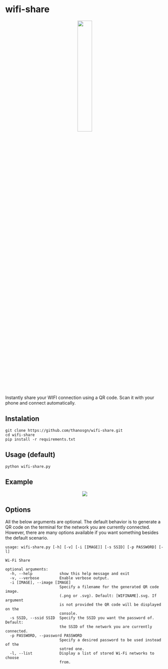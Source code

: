# wifi-share

<p align="center">
  <img src="https://github.com/familqasimov/wifi-share/blob/master/LOGO.svg" height="30%" width="30%">
</p>

Instantly share your WIFI connection using a QR code.
Scan it with your phone and connect automatically.

## Instalation
```
git clone https://github.com/thanosgn/wifi-share.git
cd wifi-share
pip install -r requirements.txt
```

## Usage (default)
```
python wifi-share.py
```
## Example
<p align="center">
  <img src="https://thanosgn.github.io/assets/wifi-share-example.png">
</p>

## Options
All the below arguments are optional.
The default behavior is to generate a QR code on the terminal for the network you are currently connected.
However, there are many options available if you want something besides the default scenario.
```
usage: wifi-share.py [-h] [-v] [-i [IMAGE]] [-s SSID] [-p PASSWORD] [-l]

Wi-Fi Share

optional arguments:
  -h, --help            show this help message and exit
  -v, --verbose         Enable verbose output.
  -i [IMAGE], --image [IMAGE]
                        Specify a filename for the generated QR code image.
                        (.png or .svg). Default: [WIFINAME].svg. If argument
                        is not provided the QR code will be displayed on the
                        console.
  -s SSID, --ssid SSID  Specify the SSID you want the password of. Default:
                        the SSID of the network you are currently connected.
  -p PASSWORD, --password PASSWORD
                        Specify a desired password to be used instead of the
                        sotred one.
  -l, --list            Display a list of stored Wi-Fi networks to choose
                        from.
```

